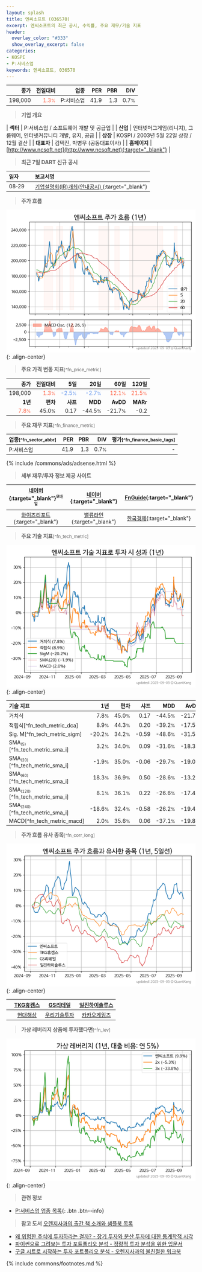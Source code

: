 ```yaml
---
layout: splash
title: 엔씨소프트 (036570)
excerpt: 엔씨소프트의 최근 공시, 수익률, 주요 재무/기술 지표
header:
  overlay_color: "#333"
  show_overlay_excerpt: false
categories:
- KOSPI
- P:서비스업
keywords: 엔씨소프트, 036570
---
```


| **종가** | **전일대비** | **업종** | **PER** | **PBR** | **DIV** |
| -------: | -----------: | -------: | ------: | ------: | ------: |
| 198,000 | <span style="color: tomato">1.3<small>%</small></span> | P:서비스업 | 41.9 | 1.3 | 0.7<small>%</small> |

<!-- more -->


> **기업 개요**<a id="company"></a>

| <span style="white-space:nowrap;">**섹터**</span> | P:서비스업 / 소프트웨어 개발 및 공급업 |
| <span style="white-space:nowrap;">**산업**</span> | 인터넷머그게임(리니지), 그룹웨어, 인터넷커뮤니티 개발, 유지, 공급 |
| <span style="white-space:nowrap;">**상장**</span> | KOSPI / 2003년 5월 22일 상장 / 12월 결산 |
| <span style="white-space:nowrap;">**대표자**</span> | 김택진, 박병무 (공동대표이사) |
| <span style="white-space:nowrap;">**홈페이지**</span> | [http://www.ncsoft.net](http://www.ncsoft.net){:target="_blank"} |


> **최근 7일 DART 신규 공시**<a id="dart"></a>

| **일자** |      | **보고서명** |
| :------- | :--- | :----------- |
| 08&#x2011;29 | | [기업설명회(IR)개최(안내공시)              ](https://dart.fss.or.kr/dsaf001/main.do?rcpNo=20250829800586){:target="_blank"} |


> **주가 흐름**<a id="price"></a>

![036570](/stock/images/036570.png){: .align-center}


> **주요 가격 변동 지표**<small>[^fn_price_metric]</small>

| **종가** | **전일대비** | **5일** | **20일** | **60일** | **120일** |
| -------: | -----------: | ------: | -------: | -------: | --------: |
| 198,000 | <span style="color: tomato">1.3<small>%</small></span> | <span style="color: cornflowerblue">-2.5<small>%</small></span> | <span style="color: cornflowerblue">-2.7<small>%</small></span> | <span style="color: tomato">12.1<small>%</small></span> | <span style="color: tomato">21.5<small>%</small></span> |
| **1년** | **편차** | **샤프** | **MDD** | **AvDD** | **MARr** |
| <span style="color: tomato">7.8<small>%</small></span> | 45.0<small>%</small> | 0.17 | -44.5<small>%</small> | -21.7<small>%</small> | -0.2 |


> **주요 재무 지표**<small>[^fn_finance_metric]</small>

| **업종**<small>[^fn_sector_abbr]</small> | **PER** | **PBR** | **DIV** | **평가**<small>[^fn_finance_basic_tags]</small> |
| :--------------------------------------- | ------: | ------: | ------: | ----------------------------------------------: |
| P:서비스업 | 41.9 | 1.3 | 0.7<small>%</small> | - |



{% include /commons/ads/adsense.html %}

> **세부 재무/투자 정보 제공 사이트**

| [네이버](https://m.stock.naver.com/domestic/stock/036570/finance/summary){:target="_blank"}<sup><small>모바일</small></sup> | [네이버](https://finance.naver.com/item/coinfo.naver?code=036570){:target="_blank"} | [FnGuide](https://comp.fnguide.com/SVO2/ASP/SVD_Invest.asp?gicode=A036570&MenuYn=Y){:target="_blank"} |
| :---: | :---: | :---: |
| [와이즈리포트](https://comp.wisereport.co.kr/company/c1040001.aspx?cmp_cd=036570){:target="_blank"} | [밸류라인](https://www.valueline.co.kr/finance/summary/036570){:target="_blank"} | [한국경제](https://markets.hankyung.com/stock/036570/financial-summary){:target="_blank"} |


> **주요 기술 지표**<small>[^fn_tech_metric]</small>


![036570](/stock/images/036570_tech.png){: .align-center}

| **기술 지표** | **1년** | **편차** | **샤프** | **MDD** | **AvDD** |
| :------------ | ------: | -----------: | -------: | ------: | -------: |
| 거치식 | 7.8<small>%</small> | 45.0<small>%</small> | 0.17 | -44.5<small>%</small> | -21.7<small>%</small> |
| 적립식[^fn_tech_metric_dca] | 8.9<small>%</small> | 44.3<small>%</small> | 0.20 | -39.2<small>%</small> | -17.5<small>%</small> |
| Sig. M[^fn_tech_metric_sigm] | -20.2<small>%</small> | 34.2<small>%</small> | -0.59 | -48.6<small>%</small> | -31.5<small>%</small> |
| SMA<small><sub>(5)</sub></small>[^fn_tech_metric_sma_i] | 3.2<small>%</small> | 34.0<small>%</small> | 0.09 | -31.6<small>%</small> | -18.3<small>%</small> |
| SMA<small><sub>(20)</sub></small>[^fn_tech_metric_sma_i] | -1.9<small>%</small> | 35.0<small>%</small> | -0.06 | -29.7<small>%</small> | -19.0<small>%</small> |
| SMA<small><sub>(60)</sub></small>[^fn_tech_metric_sma_i] | 18.3<small>%</small> | 36.9<small>%</small> | 0.50 | -28.6<small>%</small> | -13.2<small>%</small> |
| SMA<small><sub>(120)</sub></small>[^fn_tech_metric_sma_i] | 8.1<small>%</small> | 36.1<small>%</small> | 0.22 | -26.6<small>%</small> | -17.4<small>%</small> |
| SMA<small><sub>(240)</sub></small>[^fn_tech_metric_sma_i] | -18.6<small>%</small> | 32.4<small>%</small> | -0.58 | -26.2<small>%</small> | -19.4<small>%</small> |
| MACD[^fn_tech_metric_macd] | 2.0<small>%</small> | 35.6<small>%</small> | 0.06 | -37.1<small>%</small> | -19.8<small>%</small> |


> **주가 흐름 유사 종목**<a id="corr"></a><small>[^fn_corr_long]</small>

![036570](/stock/images/036570_corr.png){: .align-center}

|       | [TKG휴켐스](/069260/) | [GS리테일](/007070/) | [일진하이솔루스](/271940/) |
| :---: | :------------------------------------: | :------------------------------------: | :------------------------------------: |
|       | [현대해상](/001450/) | [우리기술투자](/041190/) | [카카오게임즈](/293490/) |


> **가상 레버리지 상품에 투자했다면**<a id="2x"></a><small>[^fn_lev]</small>

![036570](/stock/images/036570_2x.png){: .align-center}


> **관련 정보**

- [P:서비스업 업종 목록](/stats/sector/kospi_업종_서비스업_종목/){: .btn .btn--info}

> **참고 도서** [오렌지사과의 출간 책 소개와 샘플북 목록](https://kongdori.tistory.com/691)

- [왜 위험한 주식에 투자하라는 걸까? - 장기 투자와 분산 투자에 대한 통계학적 시각](https://kongdori.tistory.com/421)
- [파이썬으로 그려보는 투자 포트폴리오 분석  - 정량적 투자 분석을 위한 입문서](https://kongdori.tistory.com/643)
- [구글 시트로 시작하는 투자 포트폴리오 분석 - 오렌지사과의 불친절한 워크북](https://kongdori.tistory.com/449)


{% include commons/footnotes.md %}